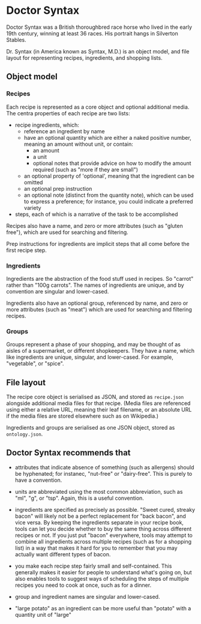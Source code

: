# Doctor Syntax

Doctor Syntax was a British thoroughbred race horse who lived in the early 19th century, winning at least 36 races. His portrait hangs in Silverton Stables.

Dr. Syntax (in America known as Syntax, M.D.) is an object model, and file layout for representing recipes, ingredients, and shopping lists.

## Object model

### Recipes

Each recipe is represented as a core object and optional additional media. The centra properties of each recipe are two lists:

 * recipe ingredients, which:
   * reference an ingredient by name
   * have an optional quantity which are either a naked positive number, meaning an amount without unit, or contain:
     * an amount
     * a unit
     * optional notes that provide advice on how to modify the amount required (such as "more if they are small")
   * an optional property of 'optional', meaning that the ingredient can be omitted
   * an optional prep instruction
   * an optional note (distinct from the quantity note), which can be used to express a preference; for instance, you could indicate a preferred variety
 * steps, each of which is a narrative of the task to be accomplished

Recipes also have a name, and zero or more attributes (such as "gluten free"), which are used for searching and filtering.

Prep instructions for ingredients are implicit steps that all come before the first recipe step.

### Ingredients

Ingredients are the abstraction of the food stuff used in recipes. So "carrot" rather than "100g carrots". The names of ingredients are unique, and by convention are singular and lower-cased.

Ingredients also have an optional group, referenced by name, and zero or more attributes (such as "meat") which are used for searching and filtering recipes.

### Groups

Groups represent a phase of your shopping, and may be thought of as aisles of a supermarket, or different shopkeepers. They have a name, which like ingredients are unique, singular, and lower-cased. For example, "vegetable", or "spice".

## File layout

The recipe core object is serialised as JSON, and stored as `recipe.json` alongside additional media files for that recipe. (Media files are referenced using either a relative URL, meaning their leaf filename, or an absolute URL if the media files are stored elsewhere such as on Wikipedia.)

Ingredients and groups are serialised as one JSON object, stored as `ontology.json`.

## Doctor Syntax recommends that

 * attributes that indicate absence of something (such as allergens) should be hyphenated; for instanec, "nut-free" or "dairy-free". This is purely to have a convention.

 * units are abbreviated using the most common abbreviation, such as "ml", "g", or "tsp". Again, this is a useful convention.

 * ingredients are specified as precisely as possible. "Sweet cured, streaky bacon" will likely not be a perfect replacement for "back bacon", and vice versa. By keeping the ingredients separate in your recipe book, tools can let you decide whether to buy the same thing across different recipes or not. If you just put "bacon" everywhere, tools may attempt to combine all ingredients across multiple recipes (such as for a shopping list) in a way that makes it hard for you to remember that you may actually want different types of bacon.

 * you make each recipe step fairly small and self-contained. This generally makes it easier for people to understand what's going on, but also enables tools to suggest ways of scheduling the steps of multiple recipes you need to cook at once, such as for a dinner.

 * group and ingredient names are singular and lower-cased.

 * "large potato" as an ingredient can be more useful than "potato" with a quantity unit of "large"
